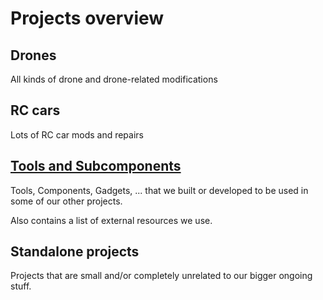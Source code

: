 # Projects overview

## Drones

All kinds of drone and drone-related modifications

## RC cars

Lots of RC car mods and repairs

## [Tools and Subcomponents](https://github.com/LiLTAP/MechatronicMadness/tree/main/Projects/Tools)

Tools, Components, Gadgets, ... that we built or developed to be used in some of our other projects.

Also contains a list of external resources we use.

## Standalone projects

Projects that are small and/or completely unrelated to our bigger ongoing stuff.
